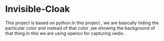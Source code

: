 # Invisible-Cloak
This project is based on python.In this project , we are basically hiding the particular color and instead of that color ,we showing the background of that thing.In this we are using opencv for capturing vedio .
